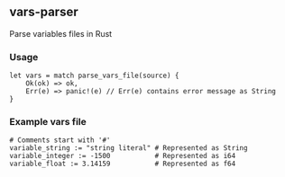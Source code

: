 ## vars-parser
Parse variables files in Rust

### Usage

```
let vars = match parse_vars_file(source) {
	Ok(ok) => ok,
	Err(e) => panic!(e) // Err(e) contains error message as String
}
```

### Example vars file

```
# Comments start with '#'
variable_string := "string literal" # Represented as String
variable_integer := -1500           # Represented as i64
variable_float := 3.14159           # Represented as f64
```
